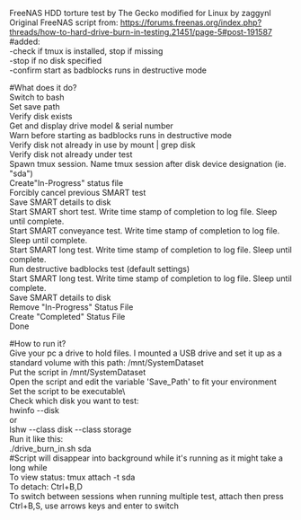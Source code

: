 FreeNAS HDD torture test by The Gecko modified for Linux by zaggynl  
Original FreeNAS script from: https://forums.freenas.org/index.php?threads/how-to-hard-drive-burn-in-testing.21451/page-5#post-191587  
#added:  
-check if tmux is installed, stop if missing  
-stop if no disk specified  
-confirm start as badblocks runs in destructive mode  
  
#What does it do?  
Switch to bash  
Set save path  
Verify disk exists  
Get and display drive model & serial number  
Warn before starting as badblocks runs in destructive mode  
Verify disk not already in use by mount | grep disk  
Verify disk not already under test  
Spawn tmux session.  Name tmux session after disk device designation (ie. "sda")  
Create"In-Progress" status file  
Forcibly cancel previous SMART test  
Save SMART details to disk  
Start SMART short test.  Write time stamp of completion to log file.  Sleep until complete.  
Start SMART conveyance test.  Write time stamp of completion to log file.  Sleep until complete.    
Start SMART long test.  Write time stamp of completion to log file.  Sleep until complete.    
Run destructive badblocks test (default settings)  
Start SMART long test.  Write time stamp of completion to log file.  Sleep until complete.   
Save SMART details to disk  
Remove "In-Progress" Status File  
Create "Completed" Status File  
Done  
  
#How to run it?  
Give your pc a drive to hold files.  I mounted a USB drive and set it up as a standard volume with this path: /mnt/SystemDataset  
Put the script in /mnt/SystemDataset  
Open the script and edit the variable 'Save_Path' to fit your environment  
Set the script to be executable\  
Check which disk you want to test:  
hwinfo --disk  
or  
lshw --class disk --class storage  
Run it like this:  
 ./drive_burn_in.sh sda  
#Script will disappear into background while it's running as it might take a long while  
To view status: tmux attach -t sda  
To detach: Ctrl+B,D  
To switch between sessions when running multiple test, attach then press Ctrl+B,S, use arrows keys and enter to switch
